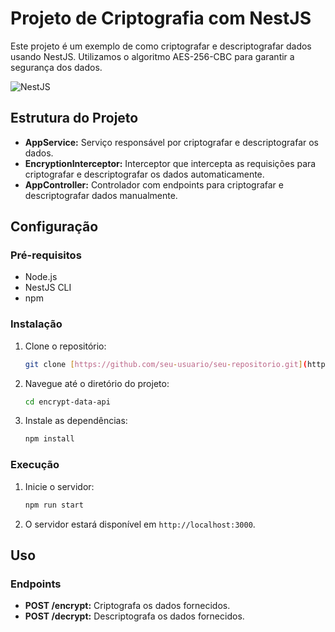 # Projeto de Criptografia com NestJS

Este projeto é um exemplo de como criptografar e descriptografar dados usando NestJS. Utilizamos o algoritmo AES-256-CBC para garantir a segurança dos dados.

![NestJS](https://nestjs.com/img/logo-small.svg)

## Estrutura do Projeto

- **AppService:** Serviço responsável por criptografar e descriptografar os dados.
- **EncryptionInterceptor:** Interceptor que intercepta as requisições para criptografar e descriptografar os dados automaticamente.
- **AppController:** Controlador com endpoints para criptografar e descriptografar dados manualmente.

## Configuração

### Pré-requisitos

- Node.js
- NestJS CLI
- npm

### Instalação

1. Clone o repositório:
    ```bash
    git clone [https://github.com/seu-usuario/seu-repositorio.git](https://github.com/devlucasmart/encrypt-data-api.git)
    ```
2. Navegue até o diretório do projeto:
    ```bash
    cd encrypt-data-api
    ```
3. Instale as dependências:
    ```bash
    npm install
    ```

### Execução

1. Inicie o servidor:
    ```bash
    npm run start
    ```
2. O servidor estará disponível em `http://localhost:3000`.

## Uso

### Endpoints

- **POST /encrypt:** Criptografa os dados fornecidos.
- **POST /decrypt:** Descriptografa os dados fornecidos.

